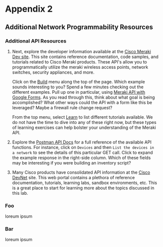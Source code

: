 # Appendix 2

## Additional Network Programmability Resources

### Additional API Resources

1. Next, explore the developer information available at the [Cisco Meraki Dev site](https://create.meraki.io). This 
site contains reference documentation, code samples, and tutorials related to Cisco Meraki products. These API's 
allow you to programmatically utilize the meraki wireless access points, network switches, security appliances, and 
more.

    Click on the [Build](https://create.meraki.io/build/) menu along the top of the page. Which example sounds 
    interesting to you? Spend a few minutes checking out the different examples. Pull up one in particular, using
    [Meraki API with Google Forms](https://create.meraki.io/build/google-forms-with-the-dashboard-api/). As you read 
    through this, think about what goal is being accomplished? What other ways could the API with a form like this be 
    leveraged? Maybe a firewall rule change request?

    From the top menu, select [Learn](https://create.meraki.io/learn/) to list different tutorials available. We do not 
    have the time to dive into any of these right now, but these types of learning exercises can help bolster your 
    understanding of the Meraki API.

2. Explore the [Postman API Docs](https://create.meraki.io/postman) for a full reference of the available API
functions. For instance, click on `Devices` and then `List the devices in a network` to see the details of this 
particular GET call. Click to expand the example response in the right-side column. Which of these fields may be 
interesting if you were building an inventory script?

3. Many Cisco products have consolidated API information at the [Cisco DevNet](https://developer.cisco.com/) site. 
This web portal contains a plethora of reference documentation, tutorials, learning labs, sandbox environments, etc. 
This is a great place to start for learning more about the topics discussed in this lab.

### Foo

loreum ipsum

### Bar

loreum ipsum